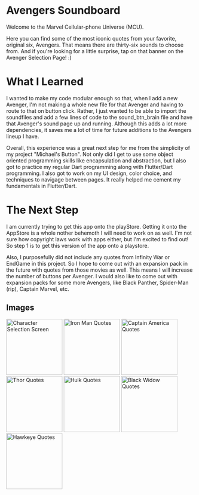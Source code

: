 # Avengers Soundboard
Welcome to the Marvel Cellular-phone Universe (MCU).

Here you can find some of the most iconic quotes from your favorite, original six, Avengers. That means there are thirty-six sounds to choose from. And if you're looking for a little surprise, tap on that banner on the Avenger Selection Page! :)

# What I Learned
I wanted to make my code modular enough so that, when I add a new Avenger, I'm not making a whole new file for that Avenger and having to route to that on button click. Rather, I just wanted to be able to import the soundfiles and add a few lines of code to the sound_btn_brain file and have that Avenger's sound page up and running. Although this adds a lot more dependencies, it saves me a lot of time for future additions to the Avengers lineup I have.

Overall, this experience was a great next step for me from the simplicity of my project "Michael's Button". Not only did I get to use some object oriented programming skills like encapsulation and abstraction, but I also got to practice my regular Dart programming along with Flutter/Dart programming. I also got to work on my UI design, color choice, and techniques to navigage between pages. It really helped me cement my fundamentals in Flutter/Dart.

# The Next Step
I am currently trying to get this app onto the playStore. Getting it onto the AppStore is a whole nother behemoth I will need to work on as well. I'm not sure how copyright laws work with apps either, but I'm excited to find out! So step 1 is to get this version of the app onto a playstore.

Also, I purposefully did not include any quotes from Infinity War or EndGame in this project. So I hope to come out with an expansion pack in the future with quotes from those movies as well. This means I will increase the number of buttons per Avenger. I would also like to come out with expansion packs for some more Avengers, like Black Panther, Spider-Man (rip), Captain Marvel, etc.

## Images

<!-- ![characterSelect](readme_images/characterSelect.png)
![iron man quotes](readme_images/ironman.png)
![captain america quotes](readme_images/captainamerica.png)
![thor quotes](readme_images/thor.png)
![hulk quotes](readme_images/hulk.png)
![black widow quotes](readme_images/blackwidow.png)
![hawkeye quotes](readme_images/characterSelect.png) -->


<img src="https://github.com/dylantheriot/avengers_soundboard/blob/master/readme_images/characterSelect.PNG" alt="Character Selection Screen" width="150"/>  <img src="https://github.com/dylantheriot/avengers_soundboard/blob/master/readme_images/ironman.PNG" alt="Iron Man Quotes" width="150"/>  <img src="https://github.com/dylantheriot/avengers_soundboard/blob/master/readme_images/captainamerica.PNG" alt="Captain America Quotes" width="150"/>  <img src="https://github.com/dylantheriot/avengers_soundboard/blob/master/readme_images/thor.PNG" alt="Thor Quotes" width="150"/>  <img src="https://github.com/dylantheriot/avengers_soundboard/blob/master/readme_images/hulk.PNG" alt="Hulk Quotes" width="150"/>  <img src="https://github.com/dylantheriot/avengers_soundboard/blob/master/readme_images/blackwidow.PNG" alt="Black Widow Quotes" width="150"/>  <img src="https://github.com/dylantheriot/avengers_soundboard/blob/master/readme_images/hawkeye.PNG" alt="Hawkeye Quotes" width="150"/> 
